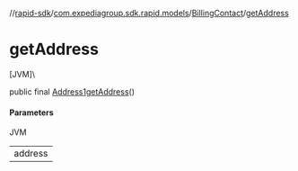 //[rapid-sdk](../../../index.md)/[com.expediagroup.sdk.rapid.models](../index.md)/[BillingContact](index.md)/[getAddress](get-address.md)

# getAddress

[JVM]\

public final [Address1](../-address1/index.md)[getAddress](get-address.md)()

#### Parameters

JVM

| |
|---|
| address |
